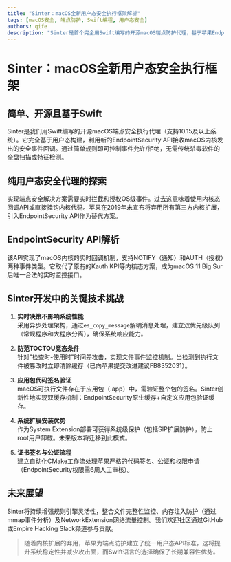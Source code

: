 ```yaml
---
title: "Sinter：macOS全新用户态安全执行框架解析"
tags: [macOS安全, 端点防护, Swift编程, 用户态安全]
authors: qife
description: "Sinter是首个完全用Swift编写的开源macOS端点防护代理，基于苹果EndpointSecurity API实现实时事件授权，解决了内核态到用户态迁移中的关键技术挑战。"
---
```


# Sinter：macOS全新用户态安全执行框架

## 简单、开源且基于Swift

Sinter是我们用Swift编写的开源macOS端点安全执行代理（支持10.15及以上系统）。它完全基于用户态构建，利用新的EndpointSecurity API接收macOS内核发出的安全事件回调。通过简单规则即可控制事件允许/拒绝，无需传统杀毒软件的全盘扫描或特征检测。

## 纯用户态安全代理的探索

实现端点安全解决方案需要实时拦截和授权OS级事件。过去这意味着使用内核态回调API或直接挂钩内核代码。苹果在2019年末宣布将弃用所有第三方内核扩展，引入EndpointSecurity API作为替代方案。

## EndpointSecurity API解析

该API实现了macOS内核的实时回调机制，支持NOTIFY（通知）和AUTH（授权）两种事件类型。它取代了原有的Kauth KPI等内核态方案，成为macOS 11 Big Sur后唯一合法的实时监控接口。

## Sinter开发中的关键技术挑战

1. **实时决策不影响系统性能**  
   采用异步处理架构，通过`es_copy_message`解耦消息处理，建立双优先级队列（常规程序和大程序分离），确保系统响应能力。

2. **防范TOCTOU竞态条件**  
   针对"检查时-使用时"时间差攻击，实现文件事件监控机制。当检测到执行文件被篡改时立即清除缓存（已向苹果提交改进建议FB8352031）。

3. **应用包代码签名验证**  
   macOS可执行文件存在于应用包（.app）中，需验证整个包的签名。Sinter创新性地实现双缓存机制：EndpointSecurity原生缓存+自定义应用包验证缓存。

4. **系统扩展安装优势**  
   作为System Extension部署可获得系统级保护（包括SIP扩展防护），防止root用户卸载。未来版本将迁移到此模式。

5. **证书签名与公证流程**  
   建立自动化CMake工作流处理苹果严格的代码签名、公证和权限申请（EndpointSecurity权限需6周人工审核）。

## 未来展望

Sinter将持续增强规则引擎灵活性，整合文件完整性监控、内存注入防护（通过mmap事件分析）及NetworkExtension网络流量控制。我们欢迎社区通过GitHub或Empire Hacking Slack频道参与贡献。

> 随着内核扩展的弃用，苹果为端点防护建立了统一用户态API标准，这将提升系统稳定性并减少攻击面，而Swift语言的选择确保了长期兼容性优势。